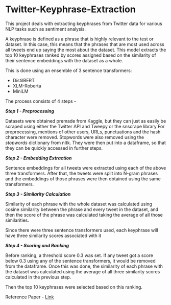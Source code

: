 # Twitter-Keyphrase-Extraction

This project deals with extracting keyphrases from Twitter data for various NLP tasks such as sentiment analysis. 

A keyphrase is defined as a phrase that is highly relevant to the test or dataset. In this case, this means that the phrases that are most used across all tweets end up saying the most about the dataset. This model extracts the top 10 keyphrases ranked by scores assigned based on the similarity of their sentence embeddings with the dataset as a whole.

This is done using an ensemble of 3 sentence transformers:
- DistilBERT
- XLM-Roberta
- MiniLM

The process consists of 4 steps - 

<b><i> Step 1 - Preprocessing </i></b>

Datasets were obtained premade from Kaggle, but they can just as easily be scraped using either the Twitter API and Tweepy or the snscrape library
For preprocessing, mentions of other users, URLs, punctuations and the hash character were removed. Stopwords were also removed using the <i>stopwords</i> dictionary from nltk.
They were then put into a dataframe, so that they can be quickly accessed in further steps.

<b><i> Step 2 - Embedding Extraction </i></b>

Sentence embeddings for all tweets were extracted using each of the above three transformers. After that, the tweets were split into N-gram phrases and the embeddings of those phrases were then obtained using the same transformers.

<b><i> Step 3 - Similarity Calculation </i></b>

Similarity of each phrase with the whole dataset was calculated using cosine similarity between the phrase and every tweet in the dataset, and then the score of the phrase was calculated taking the average of all those similarities.

Since there were three sentence transformers used, each keyphrase will have three similarity scores associated with it

<b><i> Step 4 - Scoring and Ranking </i></b>

Before ranking, a threshold score 0.3 was set. If any tweet got a score below 0.3 using any of the sentence transformers, it would be removed from the dataframe. Once this was done, the similarity of each phrase with the dataset was calculated using the average of all three similarity scores calculated in the previous step.

Then the top 10 keyphrases were selected based on this ranking.


Reference Paper - [Link](https://ieeexplore.ieee.org/document/9641788)
